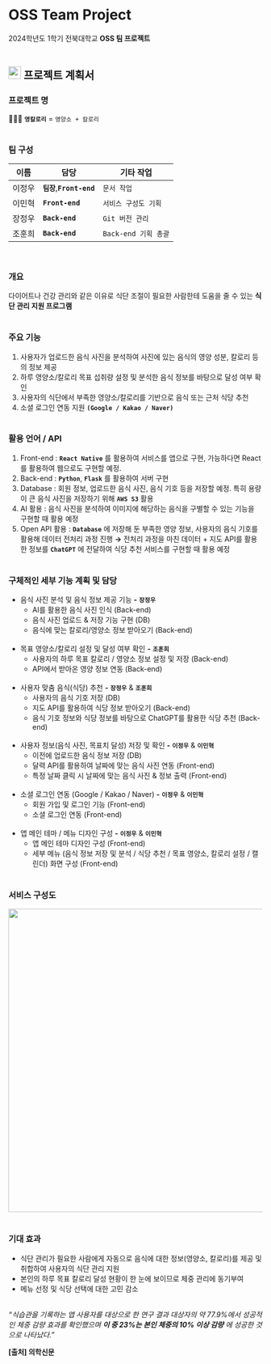 # OSS Team Project
2024학년도 1학기 전북대학교 **OSS 팀 프로젝트**
<br><br>

## <img src="https://github.com/jeongwoo1998/OSS_TeamProject/assets/56586533/4dc5a449-4e10-4742-94a2-e2bda32429d1" width="25" height="25"/> 프로젝트 계획서

### 프로젝트 명
🧑🏼‍🍳 **`영칼로리`** = `영양소 + 칼로리`
<br><br>

### 팀 구성
|이름|담당|기타 작업|
|---|---|---|
|이정우|**`팀장`**,**`Front-end`**|`문서 작업`|
|이민혁|**`Front-end`**|`서비스 구성도 기획`|
|장정우|**`Back-end`**|`Git 버전 관리`|
|조훈희|**`Back-end`**|`Back-end 기획 총괄`|
<br>

### 개요
다이어트나 건강 관리와 같은 이유로 식단 조절이 필요한 사람한테 도움을 줄 수 있는 **식단 관리 지원 프로그램**
<br><br>

### 주요 기능
1. 사용자가 업로드한 음식 사진을 분석하여 사진에 있는 음식의 영양 성분, 칼로리 등의 정보 제공
2. 하루 영양소/칼로리 목표 섭취량 설정 및 분석한 음식 정보를 바탕으로 달성 여부 확인
3. 사용자의 식단에서 부족한 영양소/칼로리를 기반으로 음식 또는 근처 식당 추천
4. 소셜 로그인 연동 지원 **`(Google / Kakao / Naver)`**
<br><br>

### 활용 언어 / API
1. Front-end : **`React Native`** 를 활용하여 서비스를 앱으로 구현, 가능하다면 React를 활용하여 웹으로도 구현할 예정.
2. Back-end : **`Python`**, **`Flask`** 를 활용하여 서버 구현
3. Database : 회원 정보, 업로드한 음식 사진, 음식 기호 등을 저장할 예정. 특히 용량이 큰 음식 사진을 저장하기 위해 **`AWS S3`** 활용
4. AI 활용 : 음식 사진을 분석하여 이미지에 해당하는 음식을 구별할 수 있는 기능을 구현할 때 활용 예정
5. Open API 활용 : **`Database`** 에 저장해 둔 부족한 영양 정보, 사용자의 음식 기호를 활용해 데이터 전처리 과정 진행
**→** 전처리 과정을 마친 데이터 + 지도 API를 활용한 정보를 **`ChatGPT`** 에 전달하여 식당 추천 서비스를 구현할 때 활용 예정
<br><br>

### 구체적인 세부 기능 계획 및 담당
- 음식 사진 분석 및 음식 정보 제공 기능 **-** **`장정우`**
    - AI를 활용한 음식 사진 인식 (Back-end)
    - 음식 사진 업로드 & 저장 기능 구현 (DB)
    - 음식에 맞는 칼로리/영양소 정보 받아오기 (Back-end)<br><br>
- 목표 영양소/칼로리 설정 및 달성 여부 확인 **-** **`조훈희`**
    - 사용자의 하루 목표 칼로리 / 영양소 정보 설정 및 저장 (Back-end)
    - API에서 받아온 영양 정보 연동 (Back-end)<br><br>
- 사용자 맞춤 음식(식당) 추천 **-** **`장정우`** & **`조훈희`**
    - 사용자의 음식 기호 저장 (DB)
    - 지도 API를 활용하여 식당 정보 받아오기 (Back-end)
    - 음식 기호 정보와 식당 정보를 바탕으로 ChatGPT를 활용한 식당 추천 (Back-end)<br><br>
- 사용자 정보(음식 사진, 목표치 달성) 저장 및 확인 **-** **`이정우`** & **`이민혁`**
    - 이전에 업로드한 음식 정보 저장 (DB)
    - 달력 API를 활용하여 날짜에 맞는 음식 사진 연동 (Front-end)
    - 특정 날짜 클릭 시 날짜에 맞는 음식 사진 & 정보 출력 (Front-end)<br><br>
- 소셜 로그인 연동 (Google / Kakao / Naver) **-** **`이정우`** & **`이민혁`**
    - 회원 가입 및 로그인 기능 (Front-end)
    - 소셜 로그인 연동 (Front-end)<br><br>
- 앱 메인 테마 / 메뉴 디자인 구성 **-** **`이정우`** & **`이민혁`**
    - 앱 메인 테마 디자인 구성 (Front-end)
    - 세부 메뉴 (음식 정보 저장 및 분석 / 식당 추천 / 목표 영양소, 칼로리 설정 / 캘린더) 화면 구성 (Front-end)<br><br>

### 서비스 구성도
<img src="https://github.com/jeongwoo1998/OSS_TeamProject/assets/56586533/bf4159b1-a9a4-4b7c-8fb3-396678e7a296" width="800" height="600"/>
<br><br>

### 기대 효과
- 식단 관리가 필요한 사람에게 자동으로 음식에 대한 정보(영양소, 칼로리)를 제공 및 취합하여 사용자의 식단 관리 지원
- 본인의 하루 목표 칼로리 달성 현황이 한 눈에 보이므로 체중 관리에 동기부여
- 메뉴 선정 및 식당 선택에 대한 고민 감소<br><br>

*“식습관을 기록하는 앱 사용자를 대상으로 한 연구 결과 대상자의 약 77.9%에서 성공적인 체중 감량 효과를 확인했으며 **이 중 23%는 본인 체중의 10% 이상 감량** 에 성공한 것으로 나타났다.”*

**[출처] 의학신문**
